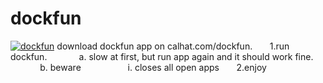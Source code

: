 # dockfun
[![dockfun](https://img.youtube.com/vi/bS9m1kPyyvo/0.jpg)](https://www.youtube.com/watch?v=bS9m1kPyyvo)
download dockfun app on calhat.com/dockfun.
&nbsp;&nbsp;&nbsp;&nbsp;&nbsp;&nbsp;1.run dockfun.
&nbsp;&nbsp;&nbsp;&nbsp;&nbsp;&nbsp;&nbsp;&nbsp;&nbsp;&nbsp;&nbsp;&nbsp;a. slow at first, but run app again and it should work fine.
&nbsp;&nbsp;&nbsp;&nbsp;&nbsp;&nbsp;&nbsp;&nbsp;&nbsp;&nbsp;&nbsp;&nbsp;b. beware
&nbsp;&nbsp;&nbsp;&nbsp;&nbsp;&nbsp;&nbsp;&nbsp;&nbsp;&nbsp;&nbsp;&nbsp;&nbsp;&nbsp;&nbsp;&nbsp;&nbsp;&nbsp;i. closes all open apps
&nbsp;&nbsp;&nbsp;&nbsp;&nbsp;&nbsp;2.enjoy
